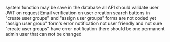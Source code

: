 system function may be save in the database
all API should validate user JWT on request 
Email verification on user creation
search buttons in "create user groups" and "assign user groups" forms are not coded yet
"assign user group" form's error notification not user friendly and not sure "create user groups" have error notification
there should be one permanent admin user that can not be changed
